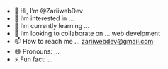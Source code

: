 - 👋 Hi, I’m @ZariiwebDev
- 👀 I’m interested in ...
- 🌱 I’m currently learning ...
- 💞️ I’m looking to collaborate on ... web develpment
- 📫 How to reach me ... zariiwebdev@gmail.com
- 😄 Pronouns: ...
- ⚡ Fun fact: ...

<!---
ZariiwebDev/ZariiwebDev is a ✨ special ✨ repository because its `README.md` (this file) appears on your GitHub profile.
You can click the Preview link to take a look at your changes.
--->
